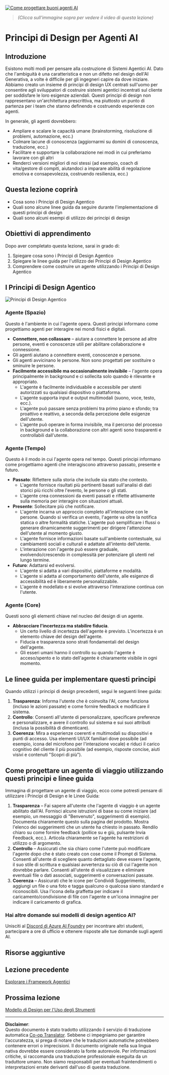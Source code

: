 <!--
CO_OP_TRANSLATOR_METADATA:
{
  "original_hash": "4c46e4ff9e349c521e2b0b17f51afa64",
  "translation_date": "2025-08-29T13:05:05+00:00",
  "source_file": "03-agentic-design-patterns/README.md",
  "language_code": "it"
}
-->
[![Come progettare buoni agenti AI](../../../translated_images/lesson-3-thumbnail.1092dd7a8f1074a5b26e35aa8f810814e05a22fed1765c20c14b2b508c7ae379.it.png)](https://youtu.be/m9lM8qqoOEA?si=4KimounNKvArQQ0K)

> _(Clicca sull'immagine sopra per vedere il video di questa lezione)_
# Principi di Design per Agenti AI

## Introduzione

Esistono molti modi per pensare alla costruzione di Sistemi Agentici AI. Dato che l'ambiguità è una caratteristica e non un difetto nel design dell'AI Generativa, a volte è difficile per gli ingegneri capire da dove iniziare. Abbiamo creato un insieme di principi di design UX centrati sull'uomo per consentire agli sviluppatori di costruire sistemi agentici incentrati sul cliente per soddisfare le loro esigenze aziendali. Questi principi di design non rappresentano un'architettura prescrittiva, ma piuttosto un punto di partenza per i team che stanno definendo e costruendo esperienze con agenti.

In generale, gli agenti dovrebbero:

- Ampliare e scalare le capacità umane (brainstorming, risoluzione di problemi, automazione, ecc.)
- Colmare lacune di conoscenza (aggiornarmi su domini di conoscenza, traduzione, ecc.)
- Facilitare e supportare la collaborazione nei modi in cui preferiamo lavorare con gli altri
- Renderci versioni migliori di noi stessi (ad esempio, coach di vita/gestore di compiti, aiutandoci a imparare abilità di regolazione emotiva e consapevolezza, costruendo resilienza, ecc.)

## Questa lezione coprirà

- Cosa sono i Principi di Design Agentico
- Quali sono alcune linee guida da seguire durante l'implementazione di questi principi di design
- Quali sono alcuni esempi di utilizzo dei principi di design

## Obiettivi di apprendimento

Dopo aver completato questa lezione, sarai in grado di:

1. Spiegare cosa sono i Principi di Design Agentico
2. Spiegare le linee guida per l'utilizzo dei Principi di Design Agentico
3. Comprendere come costruire un agente utilizzando i Principi di Design Agentico

## I Principi di Design Agentico

![Principi di Design Agentico](../../../translated_images/agentic-design-principles.1cfdf8b6d3cc73c2b738951ee7b2043e224441d98babcf654be69d866120f93a.it.png)

### Agente (Spazio)

Questo è l'ambiente in cui l'agente opera. Questi principi informano come progettiamo agenti per interagire nei mondi fisici e digitali.

- **Connettere, non collassare** – aiutare a connettere le persone ad altre persone, eventi e conoscenze utili per abilitare collaborazione e connessione.
- Gli agenti aiutano a connettere eventi, conoscenze e persone.
- Gli agenti avvicinano le persone. Non sono progettati per sostituire o sminuire le persone.
- **Facilmente accessibile ma occasionalmente invisibile** – l'agente opera principalmente in background e ci sollecita solo quando è rilevante e appropriato.
  - L'agente è facilmente individuabile e accessibile per utenti autorizzati su qualsiasi dispositivo o piattaforma.
  - L'agente supporta input e output multimodali (suono, voce, testo, ecc.).
  - L'agente può passare senza problemi tra primo piano e sfondo; tra proattivo e reattivo, a seconda della percezione delle esigenze dell'utente.
  - L'agente può operare in forma invisibile, ma il percorso del processo in background e la collaborazione con altri agenti sono trasparenti e controllabili dall'utente.

### Agente (Tempo)

Questo è il modo in cui l'agente opera nel tempo. Questi principi informano come progettiamo agenti che interagiscono attraverso passato, presente e futuro.

- **Passato**: Riflettere sulla storia che include sia stato che contesto.
  - L'agente fornisce risultati più pertinenti basati sull'analisi di dati storici più ricchi oltre l'evento, le persone o gli stati.
  - L'agente crea connessioni da eventi passati e riflette attivamente sulla memoria per interagire con situazioni attuali.
- **Presente**: Sollecitare più che notificare.
  - L'agente incarna un approccio completo all'interazione con le persone. Quando si verifica un evento, l'agente va oltre la notifica statica o altre formalità statiche. L'agente può semplificare i flussi o generare dinamicamente suggerimenti per dirigere l'attenzione dell'utente al momento giusto.
  - L'agente fornisce informazioni basate sull'ambiente contestuale, sui cambiamenti sociali e culturali e adattate all'intento dell'utente.
  - L'interazione con l'agente può essere graduale, evolvendo/crescendo in complessità per potenziare gli utenti nel lungo termine.
- **Futuro**: Adattarsi ed evolversi.
  - L'agente si adatta a vari dispositivi, piattaforme e modalità.
  - L'agente si adatta al comportamento dell'utente, alle esigenze di accessibilità ed è liberamente personalizzabile.
  - L'agente è modellato e si evolve attraverso l'interazione continua con l'utente.

### Agente (Core)

Questi sono gli elementi chiave nel nucleo del design di un agente.

- **Abbracciare l'incertezza ma stabilire fiducia**.
  - Un certo livello di incertezza dell'agente è previsto. L'incertezza è un elemento chiave del design dell'agente.
  - Fiducia e trasparenza sono strati fondamentali del design dell'agente.
  - Gli esseri umani hanno il controllo su quando l'agente è acceso/spento e lo stato dell'agente è chiaramente visibile in ogni momento.

## Le linee guida per implementare questi principi

Quando utilizzi i principi di design precedenti, segui le seguenti linee guida:

1. **Trasparenza**: Informa l'utente che è coinvolta l'AI, come funziona (incluso le azioni passate) e come fornire feedback e modificare il sistema.
2. **Controllo**: Consenti all'utente di personalizzare, specificare preferenze e personalizzare, e avere il controllo sul sistema e sui suoi attributi (inclusa la possibilità di dimenticare).
3. **Coerenza**: Mira a esperienze coerenti e multimodali su dispositivi e punti di accesso. Usa elementi UI/UX familiari dove possibile (ad esempio, icona del microfono per l'interazione vocale) e riduci il carico cognitivo del cliente il più possibile (ad esempio, risposte concise, aiuti visivi e contenuti "Scopri di più").

## Come progettare un agente di viaggio utilizzando questi principi e linee guida

Immagina di progettare un agente di viaggio, ecco come potresti pensare di utilizzare i Principi di Design e le Linee Guida:

1. **Trasparenza** – Fai sapere all'utente che l'agente di viaggio è un agente abilitato dall'AI. Fornisci alcune istruzioni di base su come iniziare (ad esempio, un messaggio di "Benvenuto", suggerimenti di esempio). Documenta chiaramente questo sulla pagina del prodotto. Mostra l'elenco dei suggerimenti che un utente ha chiesto in passato. Rendilo chiaro su come fornire feedback (pollice su e giù, pulsante Invia Feedback, ecc.). Articola chiaramente se l'agente ha restrizioni di utilizzo o di argomento.
2. **Controllo** – Assicurati che sia chiaro come l'utente può modificare l'agente dopo che è stato creato con cose come il Prompt di Sistema. Consenti all'utente di scegliere quanto dettagliato deve essere l'agente, il suo stile di scrittura e qualsiasi avvertenza su ciò di cui l'agente non dovrebbe parlare. Consenti all'utente di visualizzare e eliminare eventuali file o dati associati, suggerimenti e conversazioni passate.
3. **Coerenza** – Assicurati che le icone per Condividi Suggerimento, aggiungi un file o una foto e tagga qualcuno o qualcosa siano standard e riconoscibili. Usa l'icona della graffetta per indicare il caricamento/condivisione di file con l'agente e un'icona immagine per indicare il caricamento di grafica.

### Hai altre domande sui modelli di design agentico AI?

Unisciti al [Discord di Azure AI Foundry](https://aka.ms/ai-agents/discord) per incontrare altri studenti, partecipare a ore di ufficio e ottenere risposte alle tue domande sugli agenti AI.

## Risorse aggiuntive

## Lezione precedente

[Esplorare i Framework Agentici](../02-explore-agentic-frameworks/README.md)

## Prossima lezione

[Modello di Design per l'Uso degli Strumenti](../04-tool-use/README.md)

---

**Disclaimer**:  
Questo documento è stato tradotto utilizzando il servizio di traduzione automatica [Co-op Translator](https://github.com/Azure/co-op-translator). Sebbene ci impegniamo per garantire l'accuratezza, si prega di notare che le traduzioni automatiche potrebbero contenere errori o imprecisioni. Il documento originale nella sua lingua nativa dovrebbe essere considerato la fonte autorevole. Per informazioni critiche, si raccomanda una traduzione professionale eseguita da un traduttore umano. Non siamo responsabili per eventuali fraintendimenti o interpretazioni errate derivanti dall'uso di questa traduzione.